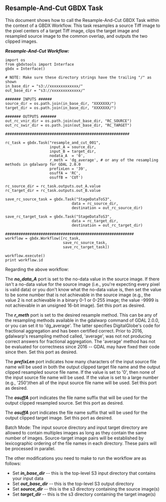 ## Resample-And-Cut GBDX Task 

This document shows how to call the Resample-And-Cut GBDX Task within the context of a GBDX Workflow. This task resamples a source Tiff image to the pixel centers of a target Tiff image, clips the target image and resampled source image to the common overlap, and outputs the two clipped images.  

<!--
***************************************************************************
-->

**_Resample-And-Cut Workflow:_** 

```shell
import os
from gbdxtools import Interface
gbdx = Interface()

# NOTE: Make sure these directory strings have the trailing "/" as shown
in_base_dir = "s3://xxxxxxxxxxxxx/"
out_base_dir = "s3://xxxxxxxxxxxxx/"

####### INPUTS ######
source_dir = os.path.join(in_base_dir, "XXXXXXX/")
target_dir = os.path.join(in_base_dir, "XXXXXXX/")

####### OUTPUTS #######
out_rc_vnir_dir = os.path.join(out_base_dir, "RC_SOURCE")
out_rc_swir_dir = os.path.join(out_base_dir, "RC_TARGET")

########################################################

rc_task = gbdx.Task("resample_and_cut_001",
                    input_A = source_dir,
                    input_B = target_dir,
                    nodata_A  = '0',
                    r_meth = 'dg_average', # or any of the resampling methods in gdalwarp for GDAL 2.0.0
                    prefixLen = '39',
                    osuffA = 'RC',
                    osuffB = 'CUT')

rc_source_dir = rc_task.outputs.out_A.value
rc_target_dir = rc_task.outputs.out_B.value

save_rc_source_task = gbdx.Task("StageDataToS3",
                              data = rc_source_dir,
                              destination = out_rc_source_dir)

save_rc_target_task = gbdx.Task("StageDataToS3",
                              data = rc_target_dir,
                              destination = out_rc_target_dir)

##########################################################
workflow = gbdx.Workflow([rc_task,
                          save_rc_source_task,
                          save_rc_target_task])

workflow.execute()
print workflow.id
```

<!--
***************************************************************************
-->

Regarding the above workflow:

The **_no_data_A_** port is set to the no-data value in the source image.
If there isn't a no-data value for the source image (i.e., you're expecting every pixel
is valid data) or you don't know what the no-data value is, then set the value 
to be some number that is not achievable in the source image (e.g., the value 2 is not 
achievable in a binary 0-1 or 0-255 image; the value -9999 is not achievable in an 
unsigned 16-bit image). Set this port as desired. 

The **_r_meth_** port is set to the desired resample method. This can be any of the 
resampling methods available in the gdalwarp command of GDAL 2.0.0, or you can set it to 'dg_average'.
The latter specifies DigitalGlobe's code for fractional aggregation
and has been certified correct. Prior to 2016, gdalwarp's resampling method called, 'average',
was not not producing correct answers for fractional aggregation. The 'average' method
has not be evaluated for correctness since 2016 -- GDAL may have fixed their code since then. 
Set this port as desired. 

The **_prefixLen_** port indicates how many characters of the input source file name will be 
used in both the output clipped target file name and the output clipped resampled source file name. 
If the value is set to '0', then none of the input source file name will be used. If the value 
is set to a large number (e.g., '250')then all of the input source file name will be used. 
Set this port as desired.

The **_osuffA_** port indicates the file name suffix that will be used for the output clipped resampled source.
Set this port as desired.

The **_osuffA_** port indicates the file name suffix that will be used for the output clipped target image.
Set this port as desired.

Batch Mode: The input source directory and input target directory are allowed to contain multiples images 
as long as they contain the same number of images. Source-target image pairs will be established by lexicographic 
ordering of the file names in each directory. These pairs will be processed in parallel.

The other modifications you need to make to run the workflow are as follows:
 
* Set **_in_base_dir_** -- this is the top-level S3 input directory that contains your input data 
* Set **_out_base_dir_** -- this is the top-level S3 output directory
* Set **_source_dir_** -- this is the s3 directory containing the source image(s)
* Set **_target_dir_** -- this is the s3 directory containing the target image(s)





















